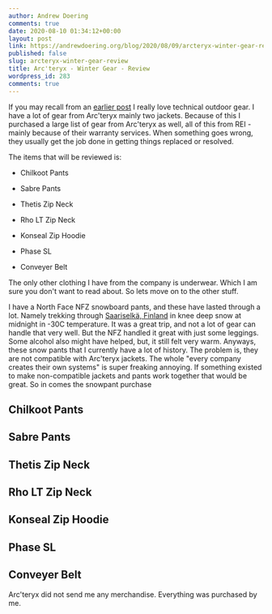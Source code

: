 ```yaml
---
author: Andrew Doering
comments: true
date: 2020-08-10 01:34:12+00:00
layout: post
link: https://andrewdoering.org/blog/2020/08/09/arcteryx-winter-gear-review/
published: false
slug: arcteryx-winter-gear-review
title: Arc'teryx - Winter Gear - Review
wordpress_id: 283
comments: true
---
```


If you may recall from an [earlier post](https://andrewdoering.org/blog/?p=280&preview=true) I really love technical outdoor gear. I have a lot of gear from Arc'teryx mainly two jackets. Because of this I purchased a large list of gear from Arc'teryx as well, all of this from REI - mainly because of their warranty services. When something goes wrong, they usually get the job done in getting things replaced or resolved.

The items that will be reviewed is:




 
  * Chilkoot Pants

 
  * Sabre Pants

 
  * Thetis Zip Neck

 
  * Rho LT Zip Neck

 
  * Konseal Zip Hoodie

 
  * Phase SL

 
  * Conveyer Belt



The only other clothing I have from the company is underwear. Which I am sure you don't want to read about. So lets move on to the other stuff.

I have a North Face NFZ snowboard pants, and these have lasted through a lot. Namely trekking through [Saariselkä, Finland](https://goo.gl/maps/byPYdxpBSx12) in knee deep snow at midnight in -30C temperature. It was a great trip, and not a lot of gear can handle that very well. But the NFZ handled it great with just some leggings. Some alcohol also might have helped, but, it still felt very warm. Anyways, these snow pants that I currently have a lot of history. The problem is, they are not compatible with Arc'teryx jackets. The whole "every company creates their own systems" is super freaking annoying. If something existed to make non-compatible jackets and pants work together that would be great. So in comes the snowpant purchase







## Chilkoot Pants









## Sabre Pants









## Thetis Zip Neck









## Rho LT Zip Neck









## Konseal Zip Hoodie









## Phase SL









## Conveyer Belt



Arc'teryx did not send me any merchandise. Everything was purchased by me.
